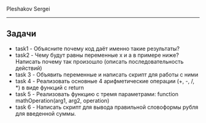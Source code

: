 Pleshakov Sergei
____
## Задачи

* task1 - Объясните почему код даёт именно такие результаты?
* task2 - Чему будут равны переменные x и a в примере ниже? Написать почему так произошло 
(описать последовательность действий)
* task 3 - Объявить переменные и написать скрипт для работы с ними
* task 4 - Реализовать основные 4 арифметические операции (+, -, /, *) в виде функций с return
* task 5 - Реализовать функцию с тремя параметрами: function mathOperation(arg1, arg2, operation)
* task 6 - Написать скрипт для вывода правильной словоформы рубля для введенной суммы.
